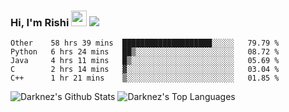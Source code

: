### Hi, I'm Rishi <img src="https://media.giphy.com/media/hvRJCLFzcasrR4ia7z/giphy.gif" width="25px" />  <img src="https://img.shields.io/badge/Data Scienctist-Python-blue?style=flat-square" />
<!--START_SECTION:waka-->
```text
Other    58 hrs 39 mins  ████████████████████░░░░░   79.79 % 
Python   6 hrs 24 mins   ██▒░░░░░░░░░░░░░░░░░░░░░░   08.72 % 
Java     4 hrs 11 mins   █▒░░░░░░░░░░░░░░░░░░░░░░░   05.69 % 
C        2 hrs 14 mins   ▓░░░░░░░░░░░░░░░░░░░░░░░░   03.04 % 
C++      1 hr 21 mins    ▒░░░░░░░░░░░░░░░░░░░░░░░░   01.85 % 
```
<!--END_SECTION:waka-->
<img alt="Darknez's Github Stats" src="https://github-readme-stats.vercel.app/api?username=Darknez07&show_icons=true&count_private=true&theme=dark" />
<img alt="Darknez's Top Languages" src="https://github-readme-stats.vercel.app/api/top-langs/?username=Darknez07&langs_count=5&theme=tokyonight" />
